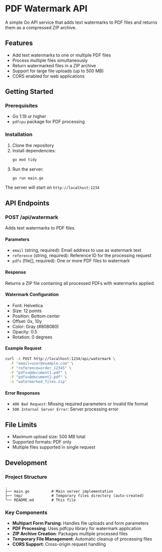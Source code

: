 # PDF Watermark API

A simple Go API service that adds text watermarks to PDF files and returns them as a compressed ZIP archive.

## Features

- Add text watermarks to one or multiple PDF files
- Process multiple files simultaneously
- Return watermarked files in a ZIP archive
- Support for large file uploads (up to 500 MB)
- CORS enabled for web applications

## Getting Started

### Prerequisites

- Go 1.19 or higher
- `pdfcpu` package for PDF processing

### Installation

1. Clone the repository
2. Install dependencies:
   ```bash
   go mod tidy
   ```
3. Run the server:
   ```bash
   go run main.go
   ```

The server will start on `http://localhost:1234`

## API Endpoints

### POST /api/watermark

Adds text watermarks to PDF files.

#### Parameters

- `email` (string, required): Email address to use as watermark text
- `reference` (string, required): Reference ID for the processing request
- `pdfs` (file[], required): One or more PDF files to watermark

#### Response

Returns a ZIP file containing all processed PDFs with watermarks applied.

#### Watermark Configuration

- Font: Helvetica
- Size: 12 points
- Position: Bottom center
- Offset: 0x, 10y
- Color: Gray (#808080)
- Opacity: 0.5
- Rotation: 0 degrees

#### Example Request

```bash
curl -X POST http://localhost:1234/api/watermark \
  -F "email=user@example.com" \
  -F "reference=order_12345" \
  -F "pdfs=@document1.pdf" \
  -F "pdfs=@document2.pdf" \
  -o "watermarked_files.zip"
```

#### Error Responses

- `400 Bad Request`: Missing required parameters or invalid file format
- `500 Internal Server Error`: Server processing error

## File Limits

- Maximum upload size: 500 MB total
- Supported formats: PDF only
- Multiple files supported in single request

## Development

### Project Structure

```
.
├── main.go          # Main server implementation
├── tmp/             # Temporary files directory (auto-created)
└── README.md        # This file
```

### Key Components

- **Multipart Form Parsing**: Handles file uploads and form parameters
- **PDF Processing**: Uses pdfcpu library for watermark application
- **ZIP Archive Creation**: Packages multiple processed files
- **Temporary File Management**: Automatic cleanup of processing files
- **CORS Support**: Cross-origin request handling